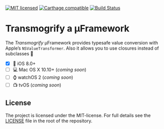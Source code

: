 [![MIT licensed](https://img.shields.io/badge/license-MIT-lightgrey.svg)](https://github.com/rastersize/Transmogrify/blob/master/LICENSE)
[![Carthage compatible](https://img.shields.io/badge/Carthage-compatible-4BC51D.svg?style=flat)](https://github.com/Carthage/Carthage)
[![Build Status](https://travis-ci.org/rastersize/Transmogrify.svg)](https://travis-ci.org/rastersize/Transmogrify)

# Transmogrify a µFramework
The _Transmogrify_ µFramework provides typesafe value conversion with Apple’s `NSValueTransformer`. Also it allows you to use closures instead of subclasses :tada:

- [x] 📱 iOS 8.0+
- [ ] 💻 Mac OS X 10.10+ (*coming soon*)
- [ ] ⌚️ watchOS 2 (*coming soon*)
- [ ] 📺 tvOS (*coming soon*)

## License
The project is licensed under the MIT-license. For full details see the [LICENSE](https://github.com/rastersize/Transmogrify/blob/master/LICENSE) file in the root of the repository.
